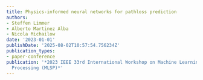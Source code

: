 ```yaml
---
title: Physics-informed neural networks for pathloss prediction
authors:
- Steffen Limmer
- Alberto Martinez Alba
- Nicola Michailow
date: '2023-01-01'
publishDate: '2025-08-02T10:57:54.756234Z'
publication_types:
- paper-conference
publication: '*2023 IEEE 33rd International Workshop on Machine Learning for Signal
  Processing (MLSP)*'
---
```

